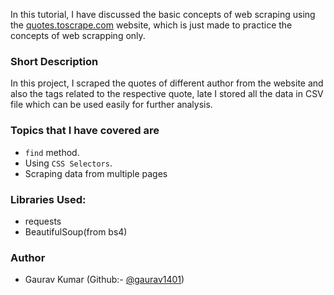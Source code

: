 In this tutorial, I have discussed the basic concepts of web scraping using the [quotes.toscrape.com](https://quotes.toscrape.com/page/1/) website, which is just made to practice the concepts of web scrapping only.

### **Short Description**
 In this project, I scraped the quotes of different author from the website and also the tags related to the respective quote, late I stored all the data in CSV file which can be used easily for further analysis.

### **Topics that I have covered are**
 - ```find``` method.
 - Using ```CSS Selectors```.
 - Scraping data from multiple pages

### **Libraries Used:**
 - requests
 - BeautifulSoup(from bs4)

### **Author**
 - Gaurav Kumar (Github:- [@gaurav1401](https://github.com/Gaurav1401))
